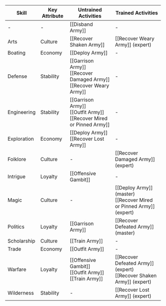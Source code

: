 
| Skill       	| Key Attribute 	| Untrained Activities                                                     	| Trained Activities                                                     	|
|-------------	|---------------	|--------------------------------------------------------------------------	|------------------------------------------------------------------------	|
| -           	| -             	| [[Disband Army]]                                                         	| -                                                                      	|
| Arts        	| Culture       	| [[Recover Shaken Army]]                                                  	| [[Recover Weary Army]] (expert)                                        	|
| Boating     	| Economy       	| [[Deploy Army]]                                                          	| -                                                                      	|
| Defense     	| Stability     	| [[Garrison Army]]<br>[[Recover Damaged Army]]<br>[[Recover Weary Army]]  	| -                                                                      	|
| Engineering 	| Stability     	| [[Garrison Army]]<br>[[Outfit Army]]<br>[[Recover Mired or Pinned Army]] 	| -                                                                      	|
| Exploration 	| Economy       	| [[Deploy Army]]<br>[[Recover Lost Army]]                                 	| -                                                                      	|
| Folklore    	| Culture       	| -                                                                        	| [[Recover Damaged Army]] (expert)                                      	|
| Intrigue    	| Loyalty       	| [[Offensive Gambit]]                                                     	| -                                                                      	|
| Magic       	| Culture       	| -                                                                        	| [[Deploy Army]] (master)<br>[[Recover Mired or Pinned Army]] (expert)  	|
| Politics    	| Loyalty       	| [[Garrison Army]]                                                        	| [[Recover Defeated Army]] (master)                                     	|
| Scholarship 	| Culture       	| [[Train Army]]                                                           	| -                                                                      	|
| Trade       	| Economy       	| [[Outfit Army]]                                                          	| -                                                                      	|
| Warfare     	| Loyalty       	| [[Offensive Gambit]]<br>[[Outfit Army]]<br>[[Train Army]]                	| [[Recover Defeated Army]] (expert)<br>[[Recover Shaken Army]] (expert) 	|
| Wilderness  	| Stability     	| -                                                                        	| [[Recover Lost Army]] (expert)                                         	|

